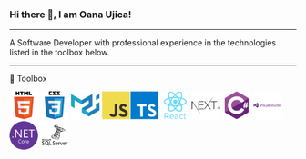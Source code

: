 ### Hi there 👋, I am Oana Ujica!

---

A Software Developer with professional experience in the technologies listed in the toolbox below.

---

🌱 Toolbox

<img src="https://github.com/devicons/devicon/blob/master/icons/html5/html5-original-wordmark.svg" alt="HTML5 logo" width="50" height="50" /> <img src="https://github.com/devicons/devicon/blob/master/icons/css3/css3-original-wordmark.svg" alt="CSS3 logo" width="50" height="50" /> <img src="https://github.com/devicons/devicon/blob/master/icons/materialui/materialui-original.svg" alt="MaterialUI logo" width="50" height="50" /> <img src="https://github.com/devicons/devicon/blob/master/icons/javascript/javascript-original.svg" alt="JavaScript logo" width="50" height="50" /><img src="https://github.com/devicons/devicon/blob/master/icons/typescript/typescript-original.svg" alt="TypeScript logo" width="50" height="50" /> <img src="https://github.com/devicons/devicon/blob/master/icons/react/react-original-wordmark.svg" alt="React.js logo" width="50" height="50" /> <img src="https://github.com/devicons/devicon/blob/master/icons/nextjs/nextjs-original-wordmark.svg" alt="Next.js logo" width="50" height="50" /> <img src="https://github.com/devicons/devicon/blob/master/icons/csharp/csharp-original.svg" alt="C Sharp logo" width="50" height="50" /> <img src="https://github.com/devicons/devicon/blob/master/icons/visualstudio/visualstudio-plain-wordmark.svg" alt="Visual Studio logo" width="50" height="50" /> <img src="https://github.com/devicons/devicon/blob/master/icons/dotnetcore/dotnetcore-original.svg" alt="DotNetCore logo" width="50" height="50" /> <img src="https://github.com/devicons/devicon/blob/master/icons/microsoftsqlserver/microsoftsqlserver-plain-wordmark.svg" alt="Microsoft SQL Server logo" width="50" height="50" />

<!--
**OanaUjica/OanaUjica** is a ✨ _special_ ✨ repository because its `README.md` (this file) appears on your GitHub profile.

Here are some ideas to get you started:

- 🔭 I’m currently working on ...
- 🌱 I’m currently learning ...
- 👯 I’m looking to collaborate on ...
- 🤔 I’m looking for help with ...
- 💬 Ask me about ...
- 📫 How to reach me: ...
- 😄 Pronouns: ...
- ⚡ Fun fact: ...
-->
